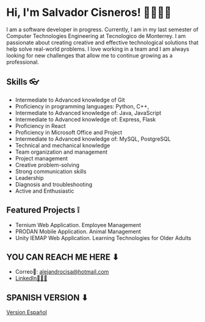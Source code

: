 # Hi, I'm Salvador Cisneros! 👋👨🏽‍💻

I am a software developer in progress. Currently, I am in my last semester of Computer Technologies Engineering at Tecnologico de Monterrey. I am passionate about creating creative and effective technological solutions that help solve real-world problems. I love working in a team and I am always looking for new challenges that allow me to continue growing as a professional.

## Skills 👓

- Intermediate to Advanced knowledge of Git
- Proficiency in programming languages: Python, C++,
- Intermediate to Advanced knowledge of: Java, JavaScript
- Intermediate to Advanced knowledge of: Express, Flask
- Proficiency in React
- Proficiency in Microsoft Office and Project
- Intermediate to Advanced knowledge of: MySQL, PostgreSQL
- Technical and mechanical knowledge
- Team organization and management
- Project management
- Creative problem-solving
- Strong communication skills
- Leadership
- Diagnosis and troubleshooting
- Active and Enthusiastic

## Featured Projects ❕

- Ternium Web Application. Employee Management
- PRODAN Mobile Application. Animal Management
- Unity IEMAP Web Application. Learning Technologies for Older Adults

## YOU CAN REACH ME HERE ⬇

- Correo📨: alejandrocisa@hotmail.com
- [LinkedIn👨🏽‍🎓](https://www.linkedin.com/in/salvador-cisneros-1b1483234/)



## SPANISH VERSION ⬇

[Version Español](https://github.com/SalvadorCisneros/SalvadorCisnerosES.git)



